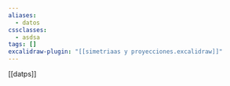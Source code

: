```yaml
---
aliases:
  - datos
cssclasses:
  - asdsa
tags: []
excalidraw-plugin: "[[simetriaas y proyecciones.excalidraw]]"
---
```

[[datps]]